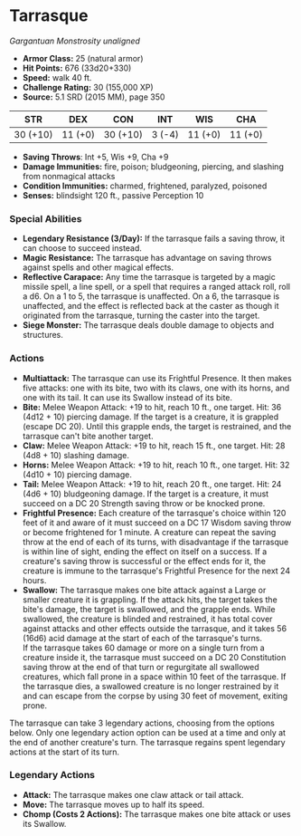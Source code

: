 # Tarrasque

*Gargantuan* *Monstrosity* *unaligned*

- **Armor Class:** 25 (natural armor)
- **Hit Points:** 676 (33d20+330)
- **Speed:** walk 40 ft.
- **Challenge Rating:** 30 (155,000 XP)
- **Source:** 5.1 SRD (2015 MM), page 350

| STR | DEX | CON | INT | WIS | CHA |
| --- | --- | --- | --- | --- | --- |
| 30 (+10) | 11 (+0) | 30 (+10) | 3 (-4) | 11 (+0) | 11 (+0) |

- **Saving Throws**: Int +5, Wis +9, Cha +9
- **Damage Immunities:** fire, poison; bludgeoning, piercing, and slashing from nonmagical attacks
- **Condition Immunities:** charmed, frightened, paralyzed, poisoned
- **Senses:** blindsight 120 ft., passive Perception 10

### Special Abilities

- **Legendary Resistance (3/Day):** If the tarrasque fails a saving throw, it can choose to succeed instead.
- **Magic Resistance:** The tarrasque has advantage on saving throws against spells and other magical effects.
- **Reflective Carapace:** Any time the tarrasque is targeted by a magic missile spell, a line spell, or a spell that requires a ranged attack roll, roll a d6. On a 1 to 5, the tarrasque is unaffected. On a 6, the tarrasque is unaffected, and the effect is reflected back at the caster as though it originated from the tarrasque, turning the caster into the target.
- **Siege Monster:** The tarrasque deals double damage to objects and structures.

### Actions

- **Multiattack:** The tarrasque can use its Frightful Presence. It then makes five attacks: one with its bite, two with its claws, one with its horns, and one with its tail. It can use its Swallow instead of its bite.
- **Bite:** Melee Weapon Attack: +19 to hit, reach 10 ft., one target. Hit: 36 (4d12 + 10) piercing damage. If the target is a creature, it is grappled (escape DC 20). Until this grapple ends, the target is restrained, and the tarrasque can't bite another target.
- **Claw:** Melee Weapon Attack: +19 to hit, reach 15 ft., one target. Hit: 28 (4d8 + 10) slashing damage.
- **Horns:** Melee Weapon Attack: +19 to hit, reach 10 ft., one target. Hit: 32 (4d10 + 10) piercing damage.
- **Tail:** Melee Weapon Attack: +19 to hit, reach 20 ft., one target. Hit: 24 (4d6 + 10) bludgeoning damage. If the target is a creature, it must succeed on a DC 20 Strength saving throw or be knocked prone.
- **Frightful Presence:** Each creature of the tarrasque's choice within 120 feet of it and aware of it must succeed on a DC 17 Wisdom saving throw or become frightened for 1 minute. A creature can repeat the saving throw at the end of each of its turns, with disadvantage if the tarrasque is within line of sight, ending the effect on itself on a success. If a creature's saving throw is successful or the effect ends for it, the creature is immune to the tarrasque's Frightful Presence for the next 24 hours.
- **Swallow:** The tarrasque makes one bite attack against a Large or smaller creature it is grappling. If the attack hits, the target takes the bite's damage, the target is swallowed, and the grapple ends. While swallowed, the creature is blinded and restrained, it has total cover against attacks and other effects outside the tarrasque, and it takes 56 (16d6) acid damage at the start of each of the tarrasque's turns.<br>If the tarrasque takes 60 damage or more on a single turn from a creature inside it, the tarrasque must succeed on a DC 20 Constitution saving throw at the end of that turn or regurgitate all swallowed creatures, which fall prone in a space within 10 feet of the tarrasque. If the tarrasque dies, a swallowed creature is no longer restrained by it and can escape from the corpse by using 30 feet of movement, exiting prone.

The tarrasque can take 3 legendary actions, choosing from the options below. Only one legendary action option can be used at a time and only at the end of another creature's turn. The tarrasque regains spent legendary actions at the start of its turn.

### Legendary Actions

- **Attack:** The tarrasque makes one claw attack or tail attack.
- **Move:** The tarrasque moves up to half its speed.
- **Chomp (Costs 2 Actions):** The tarrasque makes one bite attack or uses its Swallow.
